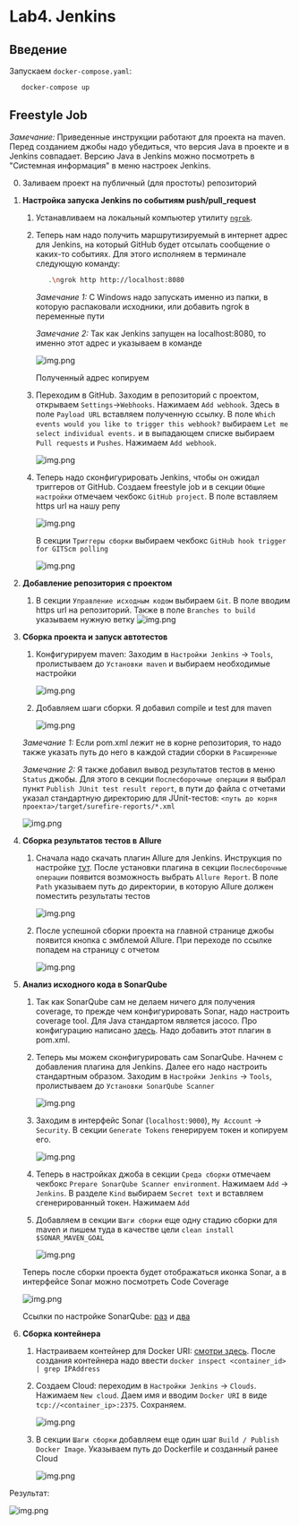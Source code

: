 # Lab4. Jenkins

## Введение

Запускаем `docker-compose.yaml`:
```bash
   docker-compose up
```

## Freestyle Job

*Замечание:* Приведенные инструкции работают для проекта на maven. Перед созданием джобы надо убедиться, что версия Java в проекте и в Jenkins совпадает. Версию Java в Jenkins можно посмотреть в "Системная информация" в меню настроек Jenkins.

0. Заливаем проект на публичный (для простоты) репозиторий
1. **Настройка запуска Jenkins по событиям push/pull_request**
   1. Устанавливаем на локальный компьютер утилиту [`ngrok`](https://dashboard.ngrok.com/get-started/setup/windows).
   2. Теперь нам надо получить маршрутизируемый в интернет адрес для Jenkins, на который GitHub будет отсылать сообщение о каких-то событиях. Для этого исполняем в терминале следующую команду:
      ```bash
         .\ngrok http http://localhost:8080
      ```
      *Замечание 1:* С Windows надо запускать именно из папки, в которую распаковали исходники, или добавить ngrok в переменные пути
      
      *Замечание 2:* Так как Jenkins запущен на localhost:8080, то именно этот адрес и указываем в команде
      
      ![img.png](images/nkrok.png)
      
      Полученный адрес копируем
   3. Переходим в GitHub. Заходим в репозиторий с проектом, открываем `Settings`->`Webhooks`. Нажимаем `Add webhook`. Здесь в поле `Payload URL` вставляем полученную ссылку. В поле `Which events would you like to trigger this webhook?` выбираем `Let me select individual events.` и в выпадающем списке выбираем `Pull requests` и `Pushes`. Нажимаем `Add webhook`.
      
      ![img.png](images/webhook.png)
   4. Теперь надо сконфигурировать Jenkins, чтобы он ожидал триггеров от GitHub. Создаем freestyle job и в секции `Общие настройки` отмечаем чекбокс `GitHub project`. В поле вставляем https url на нашу репу
      
      ![img.png](images/common_settings.png)
      
      В секции `Триггеры сборки` выбираем чекбокс `GitHub hook trigger for GITScm polling`
      
      ![img.png](images/build_triggers.png)
2. **Добавление репозитория с проектом**
   1. В секции `Управление исходным кодом` выбираем `Git`. В поле вводим https url на репозиторий. Также в поле `Branches to build` указываем нужную ветку
      ![img.png](images/add_repo.png)
3. **Сборка проекта и запуск автотестов**
   1. Конфигурируем maven: Заходим в `Настройки Jenkins` -> `Tools`, пролистываем до `Установки maven` и выбираем необходимые настройки
      
      ![img.png](images/configure_maven.png)
   2. Добавляем шаги сборки. Я добавил compile и test для maven
      
      ![img.png](images/compile_test_steps.png)
   
   *Замечание 1:* Если pom.xml лежит не в корне репозитория, то надо также указать путь до него в каждой стадии сборки в `Расширенные`
   
   *Замечание 2:* Я также добавил вывод результатов тестов в меню `Status` джобы. Для этого в секции `Послесборочные операции` я выбрал пункт `Publish JUnit test result report`, в пути до файла с отчетами указал стандартную директорию для JUnit-тестов: `<путь до корня проекта>/target/surefire-reports/*.xml`
   
   ![img.png](images/publish_unit_tests.png)
4. **Сборка результатов тестов в Allure**
   1. Сначала надо скачать плагин Allure для Jenkins. Инструкция по настройке [тут](https://allurereport.org/docs/integrations-jenkins/#_1-install-the-plugin). После установки плагина в секции `Послесборочные операции` появится возможность выбрать `Allure Report`. В поле `Path` указываем путь до директории, в которую Allure должен поместить результаты тестов
      
      ![img.png](images/allure.png)
   2. После успешной сборки проекта на главной странице джобы появится кнопка с эмблемой Allure. При переходе по ссылке попадем на страницу с отчетом
      
      ![img.png](images/allure_results.png)
5. **Анализ исходного кода в SonarQube**
   1. Так как SonarQube сам не делаем ничего для получения coverage, то прежде чем конфигурировать Sonar, надо настроить coverage tool. Для Java стандартом является jacoco. Про конфигурацию написано [здесь](https://dev.to/amalja0/how-to-sonarqube-code-coverage-in-jenkins-with-maven-project-3bb6). Надо добавить этот плагин в pom.xml.
   2. Теперь мы можем сконфигурировать сам SonarQube. Начнем с добавления плагина для Jenkins. Далее его надо настроить стандартным образом. Заходим в `Настройки Jenkins` -> `Tools`, пролистываем до `Установки SonarQube Scanner`
      
      ![img.png](images/sonar_install.png)
   3. Заходим в интерфейс Sonar (`localhost:9000`), `My Account` -> `Security`. В секции `Generate Tokens` генерируем токен и копируем его.
      
      ![img.png](images/sonar_token.png)
   4. Теперь в настройках джоба в секции `Среда сборки` отмечаем чекбокс `Prepare SonarQube Scanner environment`. Нажимаем `Add` -> `Jenkins`. В разделе `Kind` выбираем `Secret text` и вставляем сгенерированный токен. Нажимаем `Add`
   5. Добавляем в секции `Шаги сборки` еще одну стадию сборки для maven и пишем туда в качестве цели `clean install $SONAR_MAVEN_GOAL`
     
      ![img.png](images/maven_sonar.png)
   
   Теперь после сборки проекта будет отображаться иконка Sonar, а в интерфейсе Sonar можно посмотреть Code Coverage
   
   ![img.png](images/sonar_coverage.png)

   Ссылки по настройке SonarQube: [раз](https://docs.sonarsource.com/sonarqube-server/8.9/analyzing-source-code/scanners/sonarscanner-for-jenkins/) и [два](https://www.geeksforgeeks.org/how-to-integrate-sonarqube-with-jenkins/)
6. **Сборка контейнера**
   1. Настраиваем контейнер для Docker URI: [смотри здесь](https://hub.docker.com/r/alpine/socat/). После создания контейнера надо ввести `docker inspect <container_id> | grep IPAddress`
   2. Создаем Cloud: переходим в `Настройки Jenkins` -> `Clouds`. Нажимаем `New cloud`. Даем имя и вводим `Docker URI` в виде `tcp://<container_ip>:2375`. Сохраняем.

      ![img.png](images/cloud.png)
   3. В секции `Шаги сборки` добавляем еще один шаг `Build / Publish Docker Image`. Указываем путь до Dockerfile и созданный ранее Cloud

      ![img.png](images/docker.png)

Результат:

![img.png](images/result_freestyle.png)